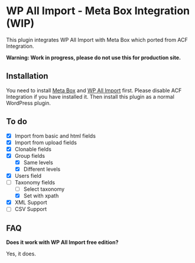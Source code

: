 # WP All Import - Meta Box Integration (WIP)

This plugin integrates WP All Import with Meta Box which ported from ACF Integration.

**Warning: Work in progress, please do not use this for production site.**

## Installation

You need to install [Meta Box](https://wordpress.org/plugins/meta-box/) and [WP All Import](https://wordpress.org/plugins/wp-all-import/) first.
Please disable ACF Integration if you have installed it.
Then install this plugin as a normal WordPress plugin.

## To do
- [x] Import from basic and html fields
- [x] Import from upload fields
- [x] Clonable fields
- [x] Group fields
    - [x] Same levels
    - [x] Different levels
- [x] Users field
- [ ] Taxonomy fields
    - [ ] Select taxonomy
    - [x] Set with xpath
- [x] XML Support
- [ ] CSV Support

## FAQ
**Does it work with WP All Import free edition?** 

Yes, it does.